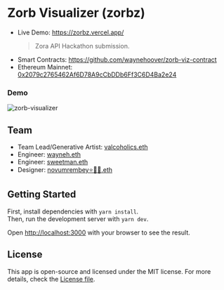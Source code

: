 # Zorb Visualizer (zorbz)

-   Live Demo: https://zorbz.vercel.app/
    > Zora API Hackathon submission.
-   Smart Contracts: https://github.com/waynehoover/zorb-viz-contract
-   Ethereum Mainnet: [0x2079c2765462Af6D78A9cCbDDb6Ff3C6D4Ba2e24](https://etherscan.io/address/0x2079c2765462Af6D78A9cCbDDb6Ff3C6D4Ba2e24)

### Demo

![zorb-visualizer](https://user-images.githubusercontent.com/23249402/173201270-f417c092-74d4-4776-81d9-bb9469cd62f6.gif)

## Team

-   Team Lead/Generative Artist: [valcoholics.eth](https://twitter.com/valcoholics1)
-   Engineer: [wayneh.eth](https://twitter.com/@waynehoover_)
-   Engineer: [sweetman.eth](https://twitter.com/@sweetman_eth)
-   Designer: [novumrembey⭐✌🏿.eth](https://github.com/rayadamas/)

## Getting Started

First, install dependencies with `yarn install`.  
Then, run the development server with `yarn dev`.

Open [http://localhost:3000](http://localhost:3000) with your browser to see the result.

## License

This app is open-source and licensed under the MIT license. For more details, check the [License file](LICENSE).
